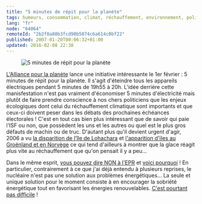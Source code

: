 ```yaml
---
title: "5 minutes de répit pour la planète"
tags: humeurs, consommation, climat, réchauffement, environnement, politique
lang: "fr"
node: "64064"
remoteId: "2b2f8a80b3fcd90b5074c6a614c0bf22"
published: 2007-01-20T00:06:32+01:00
updated: 2016-02-08 22:38
---
```

 <figure class="object-left"><img loading="lazy" src="/images//5-minutes-de-repit-pour-la-planete.png" alt="5 minutes de répit pour la planète">
</figure>


[L'Alliance pour la planète](http://www.lalliance.fr/) lance une initiative
intéressante le 1er février : 5 minutes de répit pour la
planète. Il
s'agit d'éteindre tous les appareils électriques pendant 5 minutes de 19h55 à
20h. L'idée derrière cette manisfestation n'est pas vraiment d'économiser 5
minutes d'électricité mais plutôt de faire prendre conscience à nos chers
politiciens que les enjeux écologiques dont celui du réchauffement climatique
sont importants et que ceux-ci doivent peser dans les débats des prochaines
échéances électorales&nbsp;! C'est en tout cas bien plus intéressant que de savoir
qui paie l'ISF ou non, que possèdent les uns et les autres ou quel est le plus
gros défauts de machin ou de truc. D'autant plus qu'il devient urgent d'agir,
2006 a vu [la disparition de l’île de
Lohachara](https://fr.wikipedia.org/wiki/Lohachara)
et [l'apparition d'ïles au Groënland et en
Norvège](http://www.nytimes.com/2007/01/16/science/earth/16gree.html) ce qui
tend d'ailleurs à montrer que la glace réagit plus vite au réchauffement que
qu'on pensait il y a peu...

 
Dans le même esprit, [vous
pouvez dire NON à l'EPR](http://www.stop-epr.org/) et [voici
pourquoi](http://www.stop-epr.org/spip.php?rubrique2) ! En particulier,
contrairement à ce que j'ai déjà entendu à plusieurs reprises, le nucléaire
n'est pas une solution aux problèmes énergétiques... La seule et unique solution
pour le moment consiste à en encourager la sobriété énergétique tout en
favorisant les énergies renouvelables. [C'est pourtant pas
difficile](http://adoptons-la-planete-attitude.wwf.fr/)
!


